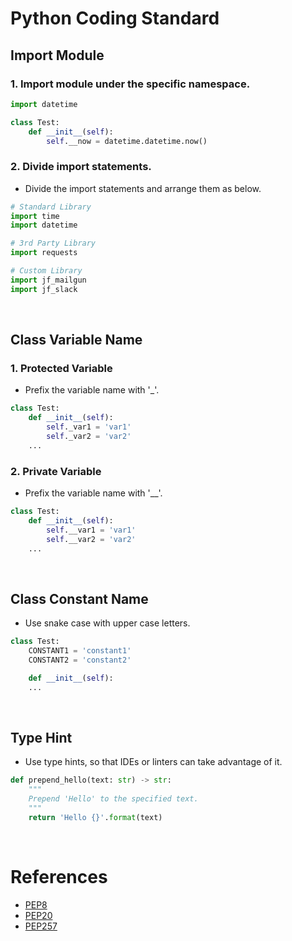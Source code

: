 # Python Coding Standard

## Import Module

### 1. Import module under the specific namespace.

```python
import datetime

class Test:
    def __init__(self):
        self.__now = datetime.datetime.now()
```

### 2. Divide import statements.
- Divide the import statements and arrange them as below.

```python
# Standard Library
import time
import datetime

# 3rd Party Library
import requests

# Custom Library
import jf_mailgun
import jf_slack
```

&nbsp;

## Class Variable Name

### 1. Protected Variable
- Prefix the variable name with '_'.

```python
class Test:
    def __init__(self):
        self._var1 = 'var1'
        self._var2 = 'var2'
    ...
```

### 2. Private Variable
- Prefix the variable name with '__'.

```python
class Test:
    def __init__(self):
        self.__var1 = 'var1'
        self.__var2 = 'var2'
    ...
```

&nbsp;

## Class Constant Name

- Use snake case with upper case letters.

```python
class Test:
    CONSTANT1 = 'constant1'
    CONSTANT2 = 'constant2'

    def __init__(self):
    ...
```

&nbsp;

## Type Hint

- Use type hints, so that IDEs or linters can take advantage of it.

```python
def prepend_hello(text: str) -> str:
    """
    Prepend 'Hello' to the specified text.
    """
    return 'Hello {}'.format(text)
```

&nbsp;

# References
- [PEP8](https://www.python.org/dev/peps/pep-0008/)
- [PEP20](https://www.python.org/dev/peps/pep-0020/)
- [PEP257](https://www.python.org/dev/peps/pep-0257/)
